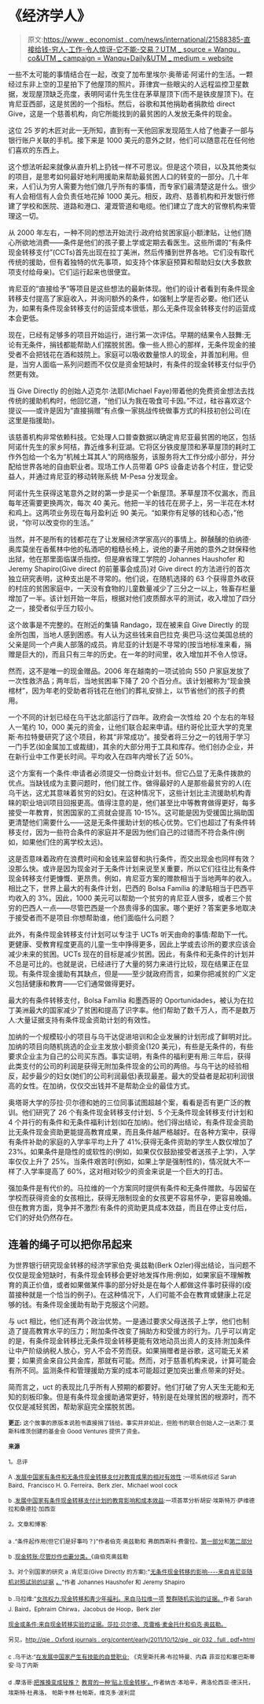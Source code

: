 # 《经济学人》

> 原文:[https://www . economist . com/news/international/21588385-直接给钱-穷人-工作-令人惊讶-它不能-交易？UTM _ source = Wanqu . co&UTM _ campaign = Wanqu+Daily&UTM _ medium = website](https://www.economist.com/news/international/21588385-giving-money-directly-poor-people-works-surprisingly-well-it-cannot-deal?utm_source=wanqu.co&utm_campaign=Wanqu+Daily&utm_medium=website)

一些不太可能的事情结合在一起，改变了加布里埃尔·奥蒂诺·阿诺什的生活。一颗经过东非上空的卫星拍下了他屋顶的照片。菲律宾一些眼尖的人远程监控卫星数据，发现屋顶缺乏亮度，表明阿诺什先生住在茅草屋顶下(而不是铁皮屋顶下)。在肯尼亚西部，这是贫困的一个指标。然后，谷歌和其他捐助者捐款给 direct Give，这是一个慈善机构，向它所能找到的最贫困的人发放无条件的现金。

这位 25 岁的木匠对此一无所知，直到有一天他回家发现陌生人给了他妻子一部与银行账户关联的手机。接下来是 1000 美元的意外之财，他们可以随意花在任何他们喜欢的东西上。

这个想法听起来就像从直升机上扔钱一样不可思议。但是这个项目，以及其他类似的项目，是思考如何最好地利用援助来帮助最贫困人口的转变的一部分。几十年来，人们认为穷人需要为他们做几乎所有的事情，而专家们最清楚这是什么。很少有人会相信有人会负责任地花掉 1000 美元。相反，政府、慈善机构和开发银行修建了学校和医院、道路和港口、灌溉管道和电缆。他们建立了庞大的官僚机构来管理这一切。

从 2000 年左右，一种不同的想法开始流行:政府给贫困家庭小额津贴，让他们随心所欲地消费——条件是他们的孩子要上学或定期去看医生。这些所谓的“有条件现金转移支付”(CCTs)首先出现在拉丁美洲，然后传播到世界各地。它们没有取代传统的援助，但有着独特的优先事项，如支持个体家庭预算和帮助妇女(大多数款项支付给母亲)。它们运行起来也很便宜。

肯尼亚的“直接给予”等项目是这些想法的最新体现。他们的设计者看到有条件现金转移支付提高了家庭收入，并询问额外的条件，如强制上学是否必要。他们还认为，如果有条件现金转移支付的运营成本很低，那么无条件现金转移支付的运营成本会更低。

现在，已经有足够多的项目开始运行，进行第一次评估。早期的结果令人鼓舞:无论有无条件，捐钱都能帮助人们摆脱贫困。像一些人担心的那样，无条件现金的接受者不会把钱花在酒和妓院上。家庭可以吸收数量惊人的现金，并善加利用。但是，当穷人面临一系列问题而不仅仅是资金短缺时，有条件的现金转移支付似乎仍然更有效。

当 Give Directly 的创始人迈克尔·法耶(Michael Faye)带着他的免费资金想法去找传统的援助机构时，他回忆道，“他们认为我在吸食可卡因。”不过，硅谷喜欢这个提议——或许是因为“直接捐赠”有点像一家挑战传统做事方式的科技初创公司(在这里是指援助)。

该慈善机构非常依赖科技。它处理人口普查数据以确定肯尼亚最贫困的地区，包括阿诺什先生的家乡阿桔，靠近维多利亚湖。它将区分铁皮屋顶和茅草屋顶的耗时工作外包给一个名为“机械土耳其人”的网络服务，该服务将大工作分成小部分，并分配给世界各地的自由职业者。现场工作人员带着 GPS 设备走访各个村庄，登记受益人，并通过肯尼亚的移动转账系统 M-Pesa 分发现金。

阿诺什先生获得这笔意外之财的第一步是买一个新屋顶。茅草屋顶不仅漏水，而且每年还需要更换两次，每次 40 美元。他把一半的钱花在房子上，另一半花在木材和鸡上。这两项业务现在每月盈利近 90 美元。“如果你有足够的钱和心态，”他说，“你可以改变你的生活。”

当然，并不是所有的钱都花在了让发展经济学家高兴的事情上。醉醺醺的伯纳德·奥库莫坐在香蕉林中他的私酒吧的粗糙长椅上，说他的妻子用她的意外之财保释他出狱，他在那里面临谋杀指控。但是麻省理工学院的 Johannes Haushofer 和 Jeremy Shapiro(Give direct 的前董事会成员)对 Give direct 的方法进行的首次独立研究表明，这种支出是不寻常的。他们说，在随机选择的 63 个获得意外收获的村庄的贫困家庭中，一天没有食物的儿童数量减少了三分之一以上，牲畜存栏量增加了一半。该计划开始一年后，根据对他们皮质醇水平的测试，收入增加了四分之一，接受者似乎压力较小。

这个故事是不完整的。在附近的集镇 Randago，现在被来自 Give Directly 的现金所包围，当地人感到困惑。有人认为这些钱来自巴拉克·奥巴马:这位美国总统的父亲是同一个卢奥人部落的成员。肯尼亚的计划是不寻常的(按当地标准来看，捐赠是巨大的)，而且只有三年的历史。在一年的时间里，收入增加并不令人惊讶。

然而，这不是唯一的现金赠品。2006 年在越南的一项试验向 550 户家庭发放了一次性救济品；两年后，当地贫困率下降了 20 个百分点。该计划被称为“现金换棺材”，因为年老的受助者将钱花在他们的葬礼安排上，以节省他们的孩子的费用。

一个不同的计划已经在乌干达北部运行了四年。政府会一次性给 20 个左右的年轻人一笔约 10，000 美元的资金，让他们联合起来申请。纽约哥伦比亚大学的克里斯·布拉特曼研究了这个项目，称其“非常成功”。接受者将三分之一的钱用于学习一门手艺(如金属加工或裁缝)，其余的大部分用于工具和库存。他们创办企业，并在新行业中工作更长时间。平均收入在四年内增长了近 50%。

这个方案有一个条件:申请者必须提交一份商业计划书。但它凸显了无条件拨款的优点。当缺钱成为主要问题时，他们就工作。做得最好的人是那些最贫穷的人(在乌干达，这尤其意味着贫穷的妇女)。在这种情况下，这些计划比主流援助机构青睐的职业培训项目回报更高。值得注意的是，他们甚至比中等教育做得更好，每多接受一年教育，贫困国家的工资就会提高 10-15%。这可能是因为受援国比捐助国更清楚他们需要什么——这是无条件援助计划的核心优势。它们也超过了有条件转移支付，因为一些符合条件的家庭并不是因为他们自己的过错而不符合条件(例如，如果他们住的离学校太远)。

这是否意味着政府在浪费时间和金钱来监督和执行条件，而交出现金也同样有效？没那么快。或许是因为现金对于无条件计划来说至关重要，所以它们往往比有条件现金转移支付更慷慨、更昂贵。例如，肯尼亚方案的赠款相当于当地两年的收入。相比之下，世界上最大的有条件计划，巴西的 Bolsa Família 的津贴相当于巴西平均收入的 3%。因此，1000 美元可以帮助一个贫穷的肯尼亚人很多，或者三个贫穷的巴西人一点——尽管巴西是一个昂贵得多的国家。哪个更好？答案更多地取决于接受者而不是项目:你想帮助谁，他们面临什么问题？

此外，有条件现金转移支付计划可以专注于 UCTs 听天由命的事情:帮助下一代。更健康、受教育程度更高的儿童一生中挣得更多，因此上学或去诊所的要求应该会减少未来的贫困。UCTs 现在的目标是减少贫困。因此，有条件和无条件的计划并不总是可比的。也就是说，已经进行了大量的努力来进行比较，现在结果正在显现。有条件现金援助有其缺点，但是——至少就政府而言，如果你把减贫的广义定义包括健康和教育——它们通常做得更好。

最大的有条件转移支付，Bolsa Família 和墨西哥的 Oportunidades，被认为在拉丁美洲最大的国家减少了贫困和提高了识字率。他们帮助了数千万人，而不是数万人:大量证据支持有条件现金资助计划的有效性。

加纳的一个规模较小的项目与乌干达促进培训和企业发展的计划形成了鲜明对比。加纳的项目向随机挑选的企业主发放小额资金(120 美元)，有些是无条件的，有些要求企业主为自己的公司买东西。事实证明，有条件的福利更有用:三年后，获得此类支付的公司的利润是获得无附加条件现金的公司的两倍。与乌干达的经验相反，起步最少的妇女(她们的公司利润最低)表现最差。最大的受益者是起初利润很高的女性。在加纳，仅仅交出钱并不是帮助企业的最佳方式。

奥塔哥大学的莎拉·贝尔德和她的三位同事试图超越个案，看看是否有更广泛的教训。他们研究了 26 个有条件现金转移支付计划、5 个无条件现金转移支付计划和 4 个并行的有条件和无条件福利计划(如在加纳)。他们得出结论，有条件现金资助比无条件现金资助更能提高教育成果，而且条件越严格越好。在各种方案中，获得有条件补助的家庭的入学率平均上升了 41%;获得无条件资助的学生人数仅增加了 23%。如果条件是隐性的或软性的(例如，如果仅仅鼓励接受者送孩子上学)，入学率仅仅上升了 25%。当条件艰苦时(例如，如果上学是强制性的)，情况就大不一样了:入学率提高了 60%，这对相对较少的资金来说是一个巨大的打击。

强加条件是有代价的。马拉维的一个方案同时提供有条件和无条件赠款。与因留在学校而获得资金的女孩相比，获得无限制现金的女孩更不容易怀孕，更容易晚婚。但在教育方面，竞争并不激烈:有条件的资助更具成本效益，而且在停止支付后，它们的好处仍然存在。

## 连着的绳子可以把你吊起来



为世界银行研究现金转移的经济学家伯克·奥兹勒(Berk Ozler)得出结论，当问题不仅仅是现金短缺时，有条件现金转移会更好地发挥作用:例如，如果家庭不理解教育的真正价值，或者如果做某件事的部分好处是在每个人都做这件事时获得的(疫苗接种就是一个恰当的例子)。在这种情况下，人们可能不会在教育或健康上花足够的钱。有条件现金援助有助于克服这个问题。

与 uct 相比，他们还有两个政治优势。一是通过要求父母送孩子上学，他们也制造了提高教育水平的压力；附加条件改变了捐助方和受援方的行为。几乎可以肯定的是，有条件现金转移比无条件现金转移更能有效地动员出资人的支持:附加条件让中产阶级纳税人放心，穷人不会不劳而获。如果捐赠者是谷歌，这可能无关紧要；如果资金来自公共金库，那就有可能。然而，对于慈善机构来说，计算可能会有所不同。监测条件和管理援助方案的成本可能超过更加突出重点带来的好处。

简而言之，uct 的表现比几乎所有人预期的都要好。他们打破了穷人天生无能和无知的刻板印象。但是有条件现金援助通常更好，特别是在处理贫困的根源时，而不仅仅是减轻贫困，帮助家庭完全摆脱贫困。

<sub>**更正:** 这个故事的原版本说脸书直接捐了钱给。事实并非如此，但脸书的联合创始人之一达斯汀·莫斯科维茨创建的基金会 Good Ventures 提供了资金。</sub>



**<sub>来源</sub>**

<sub>1。总评</sub>

<sub>A .[发展中国家有条件和无条件现金转移支付对教育成果的相对有效性](http://www.campbellcollaboration.org/lib/project/218/) :一项系统综述 Sarah Baird、Francisco H. G. Ferreira、Berk zler、Michael wool cock</sub>

<sub>b .[发展中国家有条件现金转移支付计划的教育影响和成本效益](https://cesr.usc.edu/documents/WP_2013_007.pdf):一项荟萃分析胡安·埃斯特万·萨维德拉和桑德拉·加西亚</sub>

<sub>2。文章和博客:</sub>

<sub>a .“条件起作用(但它们是好事吗？)”作者伯克·奥兹勒和</sub> <sub>弗朗西斯科·费雷拉。[第一部分](http://blogs.worldbank.org/impactevaluations/conditions-work-but-are-they-a-good-thing-part-1)和[第二部分](http://blogs.worldbank.org/impactevaluations/conditions-work-but-are-they-a-good-thing-part-ii)</sub>

<sub>b .[现金转账:尽管炒作也要分类。](http://blogs.worldbank.org/impactevaluations/cash-transfers-sorting-through-hype)《由伯克奥兹勒</sub>

<sub>3。对个别国家的研究 a .肯尼亚(Give Directly 的方案):"[无条件现金转移的影响----来自肯尼亚随机对照试验的证据](http://web.mit.edu/joha/www/)</sub> <sub>[。](http://web.mit.edu/joha/www/)"作者 Johannes Haushofer 和 Jeremy Shapiro</sub>

<sub>b .马拉维:"[女孩权力:现金转移和青少年福利。来自马拉维一项](https://www.nber.org/papers/w19479)</sub> <sub>[整群随机实验的证据。](https://www.nber.org/papers/w19479)作者 Sarah J. Baird，Ephraim</sub> <sub>Chirwa，Jacobus de Hoop，Berk zler</sub>

<sub>[现金或条件:来自现金转移实验的证据。莎拉·贝尔德、克雷格·麦金托什和伯克·奥兹勒。](http://ideas.repec.org/a/oup/qjecon/v126y2011i4p1709-1753.html)</sub>

<sub>另见，</sub><sub>[http://qje . Oxford journals . org/content/early/2011/10/12/qje . qjr 032 . full . pdf+html](https://qje.oxfordjournals.org/content/early/2011/10/12/qje.qjr032.full.pdf+html)</sub>

<sub>c .乌干达:“[在发展中国家产生有技能的自营职业:](https://papers.ssrn.com/sol3/papers.cfm?abstract_id=2268552)</sub> <sub>《克里斯托弗·布拉特曼、内森</sub> <sub>菲亚拉和塞巴斯蒂安·马丁内斯</sub>

<sub>d .摩洛哥:[把推搡变成轻推？](https://www.nber.org/papers/w19227)</sub> <sub>[教育的一种‘贴上现金转移’。](https://www.nber.org/papers/w19227)作者纳吉·本哈辛，弗洛伦西亚·德沃托，埃斯特·杜弗洛，</sub> <sub>帕斯卡林·杜帕斯，维克多·波利昆</sub>